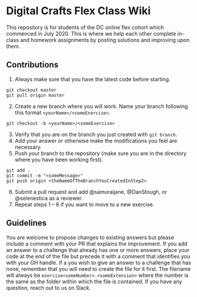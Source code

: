 # Digital Crafts Flex Class Wiki

This repository is for students of the DC online flex cohort which commenced in July 2020. This is where we help each other complete in-class and homework assignments by posting solutions and improving upon them.

## Contributions
1. Always make sure that you have the latest code before starting.
```
git checkout master
git pull origin master
```
2. Create a new branch where you will work. Name your branch following this format `<yourName>/<someExercise>`.
```
git checkout -b <yourName>/<someExercise>
```
3. Verify that you are on the branch you just created with `git branch`.
4. Add your answer or otherwise make the modifications you feel are necessary.
5. Push your branch to the repository (make sure you are in the directory where you have been working first).
```
git add .
git commit -m "<someMessage>"
git push origin <theNameOfTheBranchYouCreatedInStep2>
```
6. Submit a pull request and add @samuraijane, @DanStough, or @selenestica as a reviewer.
7. Repeat steps 1 – 6 if you want to move to a new exercise.

## Guidelines
You are welcome to propose changes to existing answers but please include a comment with your PR that explains the improvement. If you add an answer to a challenge that already has one or more answers, place your code at the end of the file but precede it with a comment that identifies you with your GH handle. If a you wish to give an answer to a challenge that has none, remember that you will need to create the file for it first. The filename will always be `exercise<someNumber>.<someExtension>` where the number is the same as the folder within which the file is contained. If you have any question, reach out to us on Slack.
